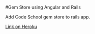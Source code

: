 #Gem Store using Angular and Rails

Add Code School gem store to rails app.

[Link on Heroku](https://gem-store-rails.herokuapp.com/)
